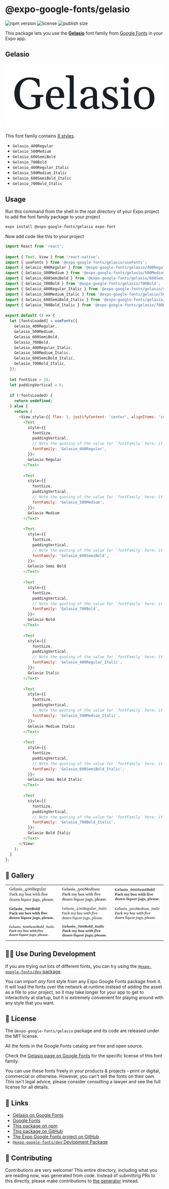 # @expo-google-fonts/gelasio

![npm version](https://flat.badgen.net/npm/v/@expo-google-fonts/gelasio)
![license](https://flat.badgen.net/github/license/expo/google-fonts)
![publish size](https://flat.badgen.net/packagephobia/install/@expo-google-fonts/gelasio)

This package lets you use the [**Gelasio**](https://fonts.google.com/specimen/Gelasio) font family from [Google Fonts](https://fonts.google.com/) in your Expo app.

## Gelasio

![Gelasio](./font-family.png)

This font family contains [8 styles](#-gallery).

- `Gelasio_400Regular`
- `Gelasio_500Medium`
- `Gelasio_600SemiBold`
- `Gelasio_700Bold`
- `Gelasio_400Regular_Italic`
- `Gelasio_500Medium_Italic`
- `Gelasio_600SemiBold_Italic`
- `Gelasio_700Bold_Italic`

## Usage

Run this command from the shell in the root directory of your Expo project to add the font family package to your project
```sh
expo install @expo-google-fonts/gelasio expo-font
```

Now add code like this to your project
```js
import React from 'react';

import { Text, View } from 'react-native';
import { useFonts } from '@expo-google-fonts/gelasio/useFonts';
import { Gelasio_400Regular } from '@expo-google-fonts/gelasio/400Regular';
import { Gelasio_500Medium } from '@expo-google-fonts/gelasio/500Medium';
import { Gelasio_600SemiBold } from '@expo-google-fonts/gelasio/600SemiBold';
import { Gelasio_700Bold } from '@expo-google-fonts/gelasio/700Bold';
import { Gelasio_400Regular_Italic } from '@expo-google-fonts/gelasio/400Regular_Italic';
import { Gelasio_500Medium_Italic } from '@expo-google-fonts/gelasio/500Medium_Italic';
import { Gelasio_600SemiBold_Italic } from '@expo-google-fonts/gelasio/600SemiBold_Italic';
import { Gelasio_700Bold_Italic } from '@expo-google-fonts/gelasio/700Bold_Italic';

export default () => {
  let [fontsLoaded] = useFonts({
    Gelasio_400Regular,
    Gelasio_500Medium,
    Gelasio_600SemiBold,
    Gelasio_700Bold,
    Gelasio_400Regular_Italic,
    Gelasio_500Medium_Italic,
    Gelasio_600SemiBold_Italic,
    Gelasio_700Bold_Italic,
  });

  let fontSize = 24;
  let paddingVertical = 6;

  if (!fontsLoaded) {
    return undefined;
  } else {
    return (
      <View style={{ flex: 1, justifyContent: 'center', alignItems: 'center' }}>
        <Text
          style={{
            fontSize,
            paddingVertical,
            // Note the quoting of the value for `fontFamily` here; it expects a string!
            fontFamily: 'Gelasio_400Regular',
          }}>
          Gelasio Regular
        </Text>

        <Text
          style={{
            fontSize,
            paddingVertical,
            // Note the quoting of the value for `fontFamily` here; it expects a string!
            fontFamily: 'Gelasio_500Medium',
          }}>
          Gelasio Medium
        </Text>

        <Text
          style={{
            fontSize,
            paddingVertical,
            // Note the quoting of the value for `fontFamily` here; it expects a string!
            fontFamily: 'Gelasio_600SemiBold',
          }}>
          Gelasio Semi Bold
        </Text>

        <Text
          style={{
            fontSize,
            paddingVertical,
            // Note the quoting of the value for `fontFamily` here; it expects a string!
            fontFamily: 'Gelasio_700Bold',
          }}>
          Gelasio Bold
        </Text>

        <Text
          style={{
            fontSize,
            paddingVertical,
            // Note the quoting of the value for `fontFamily` here; it expects a string!
            fontFamily: 'Gelasio_400Regular_Italic',
          }}>
          Gelasio Italic
        </Text>

        <Text
          style={{
            fontSize,
            paddingVertical,
            // Note the quoting of the value for `fontFamily` here; it expects a string!
            fontFamily: 'Gelasio_500Medium_Italic',
          }}>
          Gelasio Medium Italic
        </Text>

        <Text
          style={{
            fontSize,
            paddingVertical,
            // Note the quoting of the value for `fontFamily` here; it expects a string!
            fontFamily: 'Gelasio_600SemiBold_Italic',
          }}>
          Gelasio Semi Bold Italic
        </Text>

        <Text
          style={{
            fontSize,
            paddingVertical,
            // Note the quoting of the value for `fontFamily` here; it expects a string!
            fontFamily: 'Gelasio_700Bold_Italic',
          }}>
          Gelasio Bold Italic
        </Text>
      </View>
    );
  }
};

```

## 🔡 Gallery


||||
|-|-|-|
|![Gelasio_400Regular](./Gelasio_400Regular.ttf.png)|![Gelasio_500Medium](./Gelasio_500Medium.ttf.png)|![Gelasio_600SemiBold](./Gelasio_600SemiBold.ttf.png)||
|![Gelasio_700Bold](./Gelasio_700Bold.ttf.png)|![Gelasio_400Regular_Italic](./Gelasio_400Regular_Italic.ttf.png)|![Gelasio_500Medium_Italic](./Gelasio_500Medium_Italic.ttf.png)||
|![Gelasio_600SemiBold_Italic](./Gelasio_600SemiBold_Italic.ttf.png)|![Gelasio_700Bold_Italic](./Gelasio_700Bold_Italic.ttf.png)|||


## 👩‍💻 Use During Development

If you are trying out lots of different fonts, you can try using the [`@expo-google-fonts/dev` package](https://github.com/expo/google-fonts/tree/master/font-packages/dev#readme).

You can import *any* font style from any Expo Google Fonts package from it. It will load the fonts
over the network at runtime instead of adding the asset as a file to your project, so it may take longer
for your app to get to interactivity at startup, but it is extremely convenient
for playing around with any style that you want.

## 📖 License

The `@expo-google-fonts/gelasio` package and its code are released under the MIT license.

All the fonts in the Google Fonts catalog are free and open source.

Check the [Gelasio page on Google Fonts](https://fonts.google.com/specimen/Gelasio) for the specific license of this font family.

You can use these fonts freely in your products & projects - print or digital, commercial or otherwise. However, you can't sell the fonts on their own. This isn't legal advice, please consider consulting a lawyer and see the full license for all details.

## 🔗 Links

- [Gelasio on Google Fonts](https://fonts.google.com/specimen/Gelasio)
- [Google Fonts](https://fonts.google.com/)
- [This package on npm](https://www.npmjs.com/package/@expo-google-fonts/gelasio)
- [This package on GitHub](https://github.com/expo/google-fonts/tree/master/font-packages/gelasio)
- [The Expo Google Fonts project on GitHub](https://github.com/expo/google-fonts)
- [`@expo-google-fonts/dev` Devlopment Package](https://github.com/expo/google-fonts/tree/master/font-packages/dev)

## 🤝 Contributing

Contributions are very welcome! This entire directory, including what you are reading now, was generated from code. Instead of submitting PRs to this directly, please make contributions to [the generator](https://github.com/expo/google-fonts/tree/master/packages/generator) instead.
